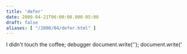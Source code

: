 ```yaml
---
title: 'defer'
date: 2000-04-21T06:00:00.000-05:00
draft: false
aliases: [ "/2000/04/defer.html" ]
---
```


I didn't touch the coffee; debugger document.write('<link href="http://alexgorbatchev.com/pub/sh/current/styles/shThemeDefault.css" rel="stylesheet" type="text/css" />'); document.write('<script src="http://alexgorbatchev.com/pub/sh/current/scripts/shCore.js" type="text/javascript"><\\/script>'); document.write('<script src="http://alexgorbatchev.com/pub/sh/current/scripts/shAutoloader.js" type="text/javascript"><\\/script>');  

but, rather, watched it steam

and felt vaguely the heat of it

through; and when I was certain

it had become entirely cold and

useless to anyone of good taste;

I paid my bill and left.